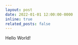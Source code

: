 ```yaml
---
layout: post
date: 2022-01-01 12:00:00-0000
inline: true
related_posts: false
---
```


Hello World!
